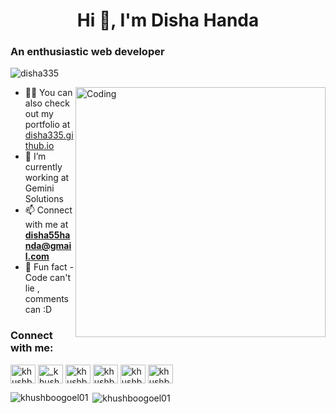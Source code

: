 
<h1 align="center">Hi 👋, I'm Disha Handa</h1>
<h3>An enthusiastic web developer</h3>

<p align="left"> <img src="https://komarev.com/ghpvc/?username=disha335&label=Profile%20views&color=129e00&style=plastic" alt="disha335" /> </p>
<img align="right" alt="Coding" width="400" src="https://cdn.dribbble.com/users/2646423/screenshots/5507196/computer.gif">

- 👨‍💻 You can also check out my portfolio at [disha335.github.io](https://disha335.github.io/)
- 🔭 I’m currently working at Gemini Solutions
- 📫 Connect with me at **disha55handa@gmail.com**
- 🔭 Fun fact - Code can't lie , comments can :D

<h3 align="left">Connect with me:</h3>
<p align="left">

<a href="https://www.linkedin.com/in/disha-handa-7792b4190/" target="blank"><img align="center" src="https://cdn.jsdelivr.net/npm/simple-icons@3.0.1/icons/linkedin.svg" alt="khushboogoel01" height="30" width="40" /></a>
<a href="https://www.instagram.com/disha__05_/" target="blank"><img align="center" src="https://cdn.jsdelivr.net/npm/simple-icons@3.0.1/icons/instagram.svg" alt="_khushboo.goel" height="30" width="40" /></a>
<a href="https://www.facebook.com/disha.handa.7/" target="blank"><img align="center" src="https://cdn.jsdelivr.net/npm/simple-icons@3.0.1/icons/facebook.svg" alt="khushboo goel" height="30" width="40" /></a>
<a href="https://www.hackerrank.com/disha55handa?hr_r=1" target="blank"><img align="center" src="https://cdn.jsdelivr.net/npm/simple-icons@3.0.1/icons/hackerrank.svg" alt="khushboo goel" height="30" width="40" /></a>
 <a href="https://leetcode.com/disha55handa/" target="blank"><img align="center" src="https://cdn.jsdelivr.net/npm/simple-icons@3.0.1/icons/leetcode.svg" alt="khushboo goel" height="30" width="40" /></a>
<a href="https://www.codechef.com/users/disha055" target="blank"><img align="center" src="https://cdn.jsdelivr.net/npm/simple-icons@3.0.1/icons/codechef.svg" alt="khushboo goel" height="30" width="40" /></a>


</p>

<!--<h3 align="left">Languages and Tools:</h3>
<p align="left"> <a href="https://www.cprogramming.com/" target="_blank"> <img src="https://devicons.github.io/devicon/devicon.git/icons/c/c-original.svg" alt="c" width="40" height="40"/> </a> <a href="https://www.w3schools.com/cpp/" target="_blank"> <img src="https://devicons.github.io/devicon/devicon.git/icons/cplusplus/cplusplus-original.svg" alt="cplusplus" width="40" height="40"/> </a> <a href="https://www.w3schools.com/css/" target="_blank"> <img src="https://devicons.github.io/devicon/devicon.git/icons/css3/css3-original-wordmark.svg" alt="css3" width="40" height="40"/> </a> <a href="https://www.figma.com/" target="_blank"> <img src="https://www.vectorlogo.zone/logos/figma/figma-icon.svg" alt="figma" width="40" height="40"/> </a> <a href="https://flutter.dev" target="_blank"> <img src="https://www.vectorlogo.zone/logos/flutterio/flutterio-icon.svg" alt="flutter" width="40" height="40"/> </a> <a href="https://git-scm.com/" target="_blank"> <img src="https://www.vectorlogo.zone/logos/git-scm/git-scm-icon.svg" alt="git" width="40" height="40"/> </a> <a href="https://www.w3.org/html/" target="_blank"> <img src="https://devicons.github.io/devicon/devicon.git/icons/html5/html5-original-wordmark.svg" alt="html5" width="40" height="40"/> </a> <a href="https://www.linux.org/" target="_blank"> <img src="https://devicons.github.io/devicon/devicon.git/icons/linux/linux-original.svg" alt="linux" width="40" height="40"/> </a> <a href="https://www.photoshop.com/en" target="_blank"> <img src="https://devicons.github.io/devicon/devicon.git/icons/photoshop/photoshop-plain.svg" alt="photoshop" width="40" height="40"/> </a> <a href="https://www.python.org" target="_blank"> <img src="https://devicons.github.io/devicon/devicon.git/icons/python/python-original.svg" alt="python" width="40" height="40"/> </a> </p>
-->
<p><img align="left" src="https://github-readme-stats.vercel.app/api/top-langs?username=disha335&show_icons=true&locale=en&layout=compact" alt="khushboogoel01" /></p>

<p>&nbsp;<img align="center" src="https://github-readme-stats.vercel.app/api?username=disha335&show_icons=true&locale=en" alt="khushboogoel01" /></p>
